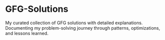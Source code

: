 # GFG-Solutions
My curated collection of GFG solutions with detailed explanations. Documenting my problem-solving journey through patterns, optimizations, and lessons learned.
